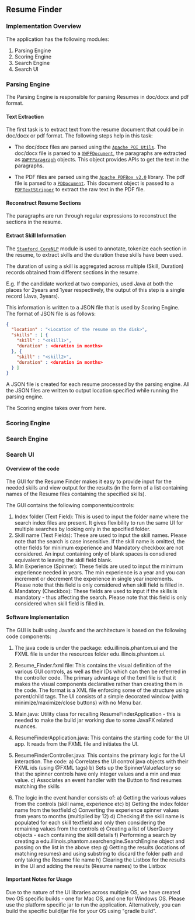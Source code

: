 ## Resume Finder

### Implementation Overview

The application has the following modules:

1. Parsing Engine
2. Scoring Engine
3. Search Engine
4. Search UI

### Parsing Engine
The Parsing Engine is responsible for parsing Resumes in doc/docx and pdf format. 

#### Text Extraction
The first task is to extract text from the resume document that could be in doc/docx or pdf format. The following steps help in this task:

* The doc/docx files are parsed using the [`Apache POI Utils`](https://poi.apache.org/). The doc/docx file is parsed to a [`XWPFDocument`](https://poi.apache.org/apidocs/4.1/org/apache/poi/xwpf/usermodel/XWPFDocument.html), the paragraphs are extracted as [`XWPFParagraph`](https://poi.apache.org/apidocs/4.1/org/apache/poi/xwpf/usermodel/XWPFParagraph.html) objects. This object provides APIs to get the text in the paragraphs.

* The PDF files are parsed using the [`Apache PDFBox v2.0`](https://pdfbox.apache.org/2.0/getting-started.html) library. The pdf file is parsed to a [`PDDocument`](https://pdfbox.apache.org/docs/2.0.13/javadocs/org/apache/pdfbox/pdmodel/PDDocument.html). This document object is passed to a [`PDFTextStripper`](https://pdfbox.apache.org/docs/2.0.13/javadocs/org/apache/pdfbox/text/PDFTextStripper.html) to extract the raw text in the PDF file.

#### Reconstruct Resume Sections

The paragraphs are run through regular expressions to reconstruct the sections in the resume.

#### Extract Skill Information

The [`Stanford CoreNLP`](https://stanfordnlp.github.io/CoreNLP/#coredocument) module is used to annotate, tokenize each section in the resume, to extract skills and the duration these skills have been used. 

The duration of using a skill is aggregated across multiple (Skill, Duration) records obtained from different sections in the resume.

E.g. If the candidate worked at two companies, used Java at both the places for 2years and 1year respectively, the output of this step is a single record (Java, 3years).

This information is written to a JSON file that is used by Scoring Engine. The format of JSON file is as follows:

```JSON
{
  "location" : "<Location of the resume on the disk>",
  "skills" : [ {
    "skill" : "<skill1>",
    "duration" : <duration in months>
  }, {
    "skill" : "<skill2>",
    "duration" : <duration in months>
  } ]
}
```

A JSON file is created for each resume processed by the parsing engine. All the JSON files are written to output location specified while running the parsing engine.

The Scoring engine takes over from here.

### Scoring Engine



### Search Engine


### Search UI

#### Overview of the code

The GUI for the Resume Finder makes it easy to provide input for the needed skills and view output for the results (in the form of a list containing names of the Resume files containing the specified skills).

The GUI contains the following components/controls:

1. Index folder (Text Field): This is used to input the folder name where the search index files are present. It gives flexibility to run the same UI for multiple searches by looking only in the specified folder.
2. Skill name (Text Fields): These are used to input the skill names. Please note that the search is case insensitive. If the skill name is omitted, the other fields for minimum experience and Mandatory checkbox are not considered. An input containing only of blank spaces is consdiered equivalent to leaving the skill field blank.
3. Min Experience (Spinner): These fields are used to input the minimum experience needed in years. The min experience is a year and you can increment or decrement the experience in single year increments. Please note that this field is only considered when skill field is filled in.
4. Mandatory (Checkbox): These fields are used to input if the skills is mandatory - thus affecting the search. Please note that this field is only considered when skill field is filled in.


#### Software Implementation

The GUI is built using Javafx and the architecture is based on the following code components:

1. The java code is under the package: edu.illinois.phantom.ui and the FXML file is under the resources folder edu.illinois.phantom.ui.
2. Resume_Finder.fxml file: This contains the visual definition of the various GUI controls, as well as their IDs which can then be referrred in the controller code. The primary advantage of the fxml file is that it makes the visual components declarative rather than creating them in the code. The format is a XML file enforcing some of the structure using parent/child tags. The UI consists of a simple decorated window (with minimize/maximize/close buttons) with no Menu bar.
3. Main.java: Utility class for recalling ResumeFinderApplication - this is needed to make the build jar working due to some JavaFX related nuances.
4. ResumeFinderApplication.java: This contains the starting code for the UI app. It reads from the FXML file and initiates the UI.
5. ResumeFinderController.java: This contains the primary logic for the UI interaction. The code:
	a) Correlates the UI control java objects with their FXML ids (using @FXML tags)
	b) Sets up the SpinnerValuefactory so that the spinner controls have only integer values and a min and max value.
	c) Associates an event handler with the Button to find resumes matching the skills
	
6. The logic in the event handler consists of:
	a) Getting the various values from the controls (skill name, experience etc)
	b) Getting the index folder name from the textfield
	c) Converting the experience spinner values from years to months (multiplied by 12)
	d) Checking if the skill name is populated for each skill textfield and only then considering the remaining values from the controls
	e) Creating a list of UserQuery objects - each containing the skill details
	f) Performing a search by creating a edu.illinois.phantom.searchengine.SearchEngine object and passing on the list in the above step
	g) Getting the results (locations of matching resumes) and using substring to discard the folder path and only taking the Resume file name
	h) Clearing the Listbox for the results in the UI and adding the results (Resume names) to the Listbox


#### Important Notes for Usage

Due to the nature of the UI libraries across multiple OS, we have created two OS specific builds - one for Mac OS, and one for Windows OS. Please use the platform specific jar to run the application. Alternatively, you can build the specific build/jar file for your OS using "gradle build".